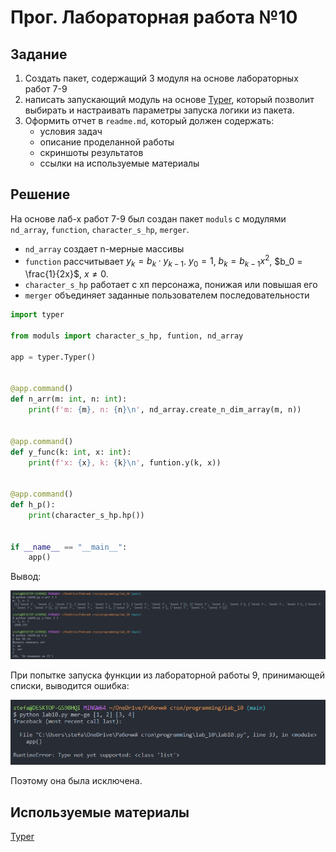 # Прог. Лабораторная работа №10
## Задание
1. Создать пакет, содержащий 3 модуля на основе лабораторных работ 7-9
2. написать запускающий модуль на основе [Typer](https://typer.tiangolo.com), 
который позволит выбирать и настраивать параметры запуска логики из пакета.
3. Оформить отчет в ```readme.md```, который должен содержать:
    - условия задач
    - описание проделанной работы
    - скриншоты результатов
    - ссылки на используемые материалы

## Решение

На основе лаб-х работ 7-9 был создан пакет ```moduls``` c модулями ```nd_array```, ```function```, 
```character_s_hp```, ```merger```.
- ```nd_array``` создает n-мерные массивы
- ```function``` рассчитывает $y_k = b_k \cdot y_{k-1}$. $y_0 = 1$, $b_k = b_{k-1} x^2$, 
$b_0 = \frac{1}{2x}$, $x \neq 0$.
- ```character_s_hp``` работает с хп персонажа, понижая или повышая его
- ```merger``` объединяет заданные пользователем последовательности

```Python
import typer

from moduls import character_s_hp, funtion, nd_array

app = typer.Typer()


@app.command()
def n_arr(m: int, n: int):
    print(f'm: {m}, n: {n}\n', nd_array.create_n_dim_array(m, n))


@app.command()
def y_func(k: int, x: int):
    print(f'x: {x}, k: {k}\n', funtion.y(k, x))


@app.command()
def h_p():
    print(character_s_hp.hp())


if __name__ == "__main__":
    app()
```

Вывод:

![img.png](img.png)

При попытке запуска функции из лабораторной работы 9, принимающей списки, выводится ошибка:

![img_1.png](img_1.png)

Поэтому она была исключена.

## Используемые материалы

[Typer](https://typer.tiangolo.com)

